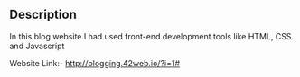 ## Description

In this blog website I had used front-end development tools like HTML, CSS and Javascript

Website Link:- http://blogging.42web.io/?i=1#
